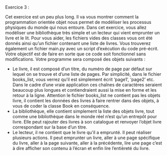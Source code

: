 Exercice 3 :

Cet exercice est un peu plus long. Il va vous montrer comment la programmation orientée
objet nous permet de modéliser les processus physiques du monde qui nous entoure.
Dans cet exercice, vous allez modéliser une bibliothèque très simple et un lecteur qui vient
emprunter un livre et le lit. Pour vous aider, les fichiers vides des classes vous ont été
donnés ainsi qu’un fichier contenant une liste de livres. Vous trouverez également un
fichier main.py avec un script d’exécution du code pré-écrit. Votre objectif est de faire en
sorte que ce code soit fonctionnel sans modifications.
Votre programme sera composé des objets suivants :
- Le livre, il est composé d’un titre, du numéro de page par défaut sur lequel on se trouve
et d’une liste de pages. Par simplicité, dans le fichier books_list, vous verrez qu’il est
simplement écrit ‘page1’, ‘page2’ etc. Dans le cadre d’une vraie application ces chaînes de
caractères seraient beaucoup plus longues et contiendraient aussi la mise en forme et les
retour à la ligne. Attention le fichier books_list ne contient pas les objets livre, il contient les
données des livres à faire rentrer dans des objets, à vous de coder la classe Book en
conséquence.
- La bibliothèque, elle contient simplement la liste des objets livre, tout comme une
bibliothèque dans le monde réel n’est qu’un entrepôt pour livre. Elle peut rajouter des
livres à son catalogue et renvoyer l’objet livre correspondant sur la base d’un titre.
- Le lecteur, il ne contient que le livre qu’il a emprunté. Il peut réaliser plusieurs actions. Il
peut emprunter un livre, aller à une page spécifique du livre, aller à la page suivante, aller
à la précédente, lire une page c’est à dire afficher son contenu à l’écran et enfin lire
l’entièreté du livre.
